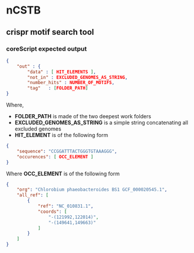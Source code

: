# nCSTB

## crispr motif search tool

### coreScript expected output

```json
{
    "out" : {
        "data" : [ HIT_ELEMENTS ],
        "not_in" : EXCLUDED_GENOMES_AS_STRING,
        "number_hits" : NUMBER_OF_MOTIFS,
        "tag"   : [FOLDER_PATH]
}
```
Where,
* **FOLDER_PATH** is made of the two deepest work folders
* **EXCLUDED_GENOMES_AS_STRING** is a simple string concatenating all excluded genomes
* **HIT_ELEMENT** is of the following form

```json
{
    "sequence": "CCGGATTTACTGGGTGTAAAGGG",
    "occurences": [ OCC_ELEMENT ]
}
```

Where **OCC_ELEMENT** is of the following form

```json
{
    "org": "Chlorobium phaeobacteroides BS1 GCF_000020545.1",
    "all_ref": [
        {
            "ref": "NC_010831.1",
            "coords": [
                "-(121992,122014)",
                "-(149641,149663)"
            ]
        }
    ]
}
```

